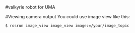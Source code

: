 #valkyrie robot for UMA


#Viewing camera output
You could use image view like this:

`
$ rosrun image_view image_view image:=/your/image_topic
`

